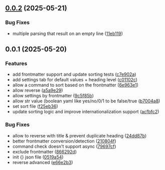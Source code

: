 ## [0.0.2](https://github.com/Mara-Li/obsidian-list-sort/compare/0.0.1...0.0.2) (2025-05-21)
### Bug Fixes

* multiple parsing that result on an empty line ([11eb119](https://github.com/Mara-Li/obsidian-list-sort/commit/11eb11935b34dc9c1732de58d40615880299cb8b))

## 0.0.1 (2025-05-20)
### Features

* add frontmatter support and update sorting tests ([c7e902a](https://github.com/Mara-Li/obsidian-list-sort/commit/c7e902a08977fc4b2e1bdf1a837e27112c722af9))
* add settings tab for default values + heading level ([c01102c](https://github.com/Mara-Li/obsidian-list-sort/commit/c01102cf21a34f14c0b7e4f67c2088d58e87ab2d))
* allow a command to sort based on the frontmatter ([6e963e1](https://github.com/Mara-Li/obsidian-list-sort/commit/6e963e1bd4124382c1c81132aae2263cb18f0cf3))
* allow reverse ([a5a9e29](https://github.com/Mara-Li/obsidian-list-sort/commit/a5a9e29b5e524081c72397ef91ff63252aa4c8a7))
* allow settings by frontmatter ([9c5f85b](https://github.com/Mara-Li/obsidian-list-sort/commit/9c5f85b99e4e5e1acb4b5ae271a5715761571aa7))
* allow str value (boolean yaml like yes/no/0/1 to be false/true ([b7004a8](https://github.com/Mara-Li/obsidian-list-sort/commit/b7004a83426edb4af268ae907129f07d409dd6d7))
* set sort file ([f25eb36](https://github.com/Mara-Li/obsidian-list-sort/commit/f25eb365fa54d921a43559f752e8247c696e0e44))
* update sorting logic and improve internationalization support ([acfbfc2](https://github.com/Mara-Li/obsidian-list-sort/commit/acfbfc269f82d30a57673542d96381da01fdb21a))

### Bug Fixes

* allow to reverse with title & prevent duplicate heading ([24dd87b](https://github.com/Mara-Li/obsidian-list-sort/commit/24dd87bea6e98d8094fdd14e1e9095f9ad3a02b6))
* better frontmatter conversion/detection ([210804f](https://github.com/Mara-Li/obsidian-list-sort/commit/210804f34d941390a81744acd891aff2d181aaec))
* command check doesn't support async ([79697cf](https://github.com/Mara-Li/obsidian-list-sort/commit/79697cf48ddcad86be20ebf95f861dbb042b5a29))
* exclude frontmatter ([866292d](https://github.com/Mara-Li/obsidian-list-sort/commit/866292d6a4628d578cfbae8631501c8668118811))
* init {} json file ([0519a54](https://github.com/Mara-Li/obsidian-list-sort/commit/0519a547261f04f929ec4d8ef9f718c1355335e4))
* reverse advanced ([e66e2b3](https://github.com/Mara-Li/obsidian-list-sort/commit/e66e2b3bc0b62b8c872ff0be3818c97de6e352c3))